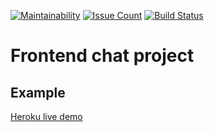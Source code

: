 [![Maintainability](https://api.codeclimate.com/v1/badges/c9fbfe34f69a64a6b9fb/maintainability)](https://codeclimate.com/github/kitXIII/project-lvl4-s403/maintainability)
[![Issue Count](https://codeclimate.com/github/kitXIII/project-lvl4-s403/badges/issue_count.svg)](https://codeclimate.com/github/kitXIII/project-lvl4-s403)
[![Build Status](https://travis-ci.org/kitXIII/project-lvl4-s403.svg?branch=master)](https://travis-ci.org/kitXIII/project-lvl4-s403)

# Frontend chat project


## Example

[Heroku live demo](https://chat-kit.herokuapp.com)